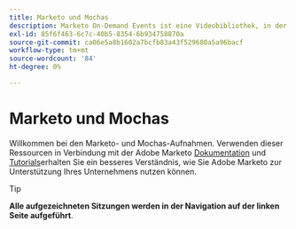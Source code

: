 ```yaml
---
title: Marketo und Mochas
description: Marketo On-Demand Events ist eine Videobibliothek, in der Experten und Kollegen ihre Gedanken und Ideen zur optimalen Verwendung von Adobe Marketo teilen.
exl-id: 85f6f463-6c7c-40b5-8354-6b934758870a
source-git-commit: ca06e5a8b1602a7bcfb83a43f529680a5a96bacf
workflow-type: tm+mt
source-wordcount: '84'
ht-degree: 0%

---
```


# Marketo und Mochas

Willkommen bei den Marketo- und Mochas-Aufnahmen. Verwenden dieser Ressourcen in Verbindung mit der Adobe Marketo [Dokumentation](https://experienceleague.adobe.com/docs/marketo-engage.html) und [Tutorials](https://experienceleague.adobe.com/docs/marketo-learn/tutorials/overview.html)erhalten Sie ein besseres Verständnis, wie Sie Adobe Marketo zur Unterstützung Ihres Unternehmens nutzen können.

>[!TIP]
>
>**Alle aufgezeichneten Sitzungen werden in der Navigation auf der linken Seite aufgeführt**.
